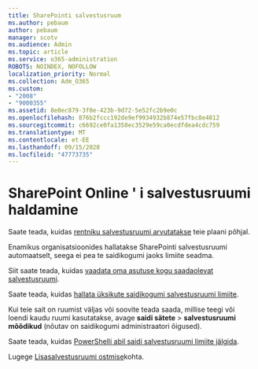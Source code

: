 ```yaml
---
title: SharePointi salvestusruum
ms.author: pebaum
author: pebaum
manager: scotv
ms.audience: Admin
ms.topic: article
ms.service: o365-administration
ROBOTS: NOINDEX, NOFOLLOW
localization_priority: Normal
ms.collection: Adm_O365
ms.custom:
- "2008"
- "9000355"
ms.assetid: 8e0ec879-3f0e-423b-9d72-5e52fc2b9e0c
ms.openlocfilehash: 876b2fccc192de9ef9934932b874e57fbc8e4812
ms.sourcegitcommit: c6692ce0fa1358ec3529e59ca0ecdfdea4cdc759
ms.translationtype: MT
ms.contentlocale: et-EE
ms.lasthandoff: 09/15/2020
ms.locfileid: "47773735"
---
```

# <a name="manage-your-sharepoint-online-storage"></a>SharePoint Online ' i salvestusruumi haldamine

Saate teada, kuidas [rentniku salvestusruumi arvutatakse](https://docs.microsoft.com/office365/servicedescriptions/sharepoint-online-service-description/sharepoint-online-limits?redirectedfrom=MSDN#limits-by-plan) teie plaani põhjal.

Enamikus organisatsioonides hallatakse SharePointi salvestusruumi automaatselt, seega ei pea te saidikogumi jaoks limiite seadma.

Siit saate teada, kuidas [vaadata oma asutuse kogu saadaolevat salvestusruumi](https://docs.microsoft.com/sharepoint/manage-site-collection-storage-limits).

Saate teada, kuidas [hallata üksikute saidikogumi salvestusruumi limiite](https://docs.microsoft.com/sharepoint/manage-site-collection-storage-limits#manage-individual-site-storage-limits).

Kui teie sait on ruumist väljas või soovite teada saada, millise teegi või loendi kaudu ruumi kasutatakse, avage **saidi sätete**  >  **salvestusruumi mõõdikud** (nõutav on saidikogumi administraatori õigused).

Saate teada, kuidas [PowerShelli abil saidi salvestusruumi limiite jälgida](https://docs.microsoft.com/sharepoint/manage-site-collection-storage-limits#monitor-site-storage-limits-by-using-powershell).

Lugege [Lisasalvestusruumi ostmise](https://docs.microsoft.com/microsoft-365/commerce/add-storage-space)kohta. 
  